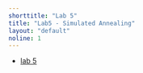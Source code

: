 ```yaml
---
shorttitle: "Lab 5"
title: "Lab5 - Simulated Annealing"
layout: "default"
noline: 1
---
```


- [lab 5](../wiki/lab4.html)

